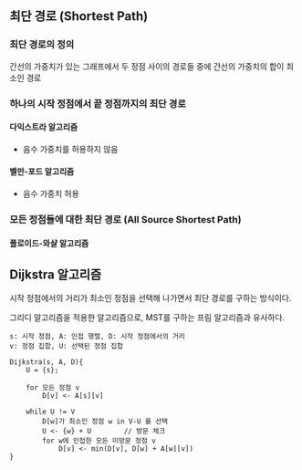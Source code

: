 ## 최단 경로 (Shortest Path)

### 최단 경로의 정의

간선의 가중치가 있는 그래프에서 두 정점 사이의 경로들 중에 간선의 가중치의 합이 최소인 경로



### 하나의 시작 정점에서 끝 정점까지의 최단 경로

#### 다익스트라 알고리즘

- 음수 가중치를 허용하지 않음

#### 벨만-포드 알고리즘

- 음수 가중치 허용



### 모든 정점들에 대한 최단 경로 (All Source Shortest Path)

#### 플로이드-와샬 알고리즘





## Dijkstra 알고리즘

시작 정점에서의 거리가 최소인 정점을 선택해 나가면서 최단 경로를 구하는 방식이다.

그리디 알고리즘을 적용한 알고리즘으로, MST를 구하는 프림 알고리즘과 유사하다.



```pseudocode
s: 시작 정점, A: 인접 행렬, D: 시작 정점에서의 거리
v: 정점 집합, U: 선택된 정점 집합

Dijkstra(s, A, D){
	U = {s};
	
	for 모든 정점 v
		D[v] <- A[s][v]
		
	while U != V
		D[w]가 최소인 정점 w in V-U 를 선택
		U <- {w} + U		// 방문 체크 
		for w에 인접한 모든 미방문 정점 v
			D[v] <- min(D[v], D[w] + A[w][v])
}
```

